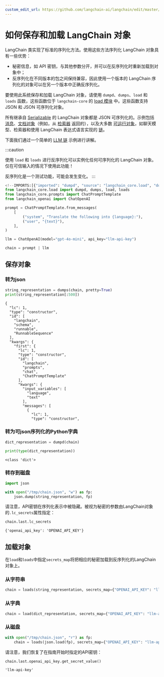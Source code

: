 ```yaml
---
custom_edit_url: https://github.com/langchain-ai/langchain/edit/master/docs/docs/how_to/serialization.ipynb
---
```

# 如何保存和加载 LangChain 对象

LangChain 类实现了标准的序列化方法。使用这些方法序列化 LangChain 对象具有一些优势：

- 秘密信息，如 API 密钥，与其他参数分开，并可以在反序列化时重新加载到对象中；
- 反序列化在不同版本的包之间保持兼容，因此使用一个版本的 LangChain 序列化的对象可以在另一个版本中正确反序列化。

要使用此系统保存和加载 LangChain 对象，请使用 `dumpd`、`dumps`、`load` 和 `loads` 函数，这些函数位于 `langchain-core` 的 [load 模块](https://python.langchain.com/api_reference/core/load.html) 中。这些函数支持 JSON 和 JSON 可序列化对象。

所有继承自 [Serializable](https://python.langchain.com/api_reference/core/load/langchain_core.load.serializable.Serializable.html) 的 LangChain 对象都是 JSON 可序列化的。示例包括 [消息](https://python.langchain.com/api_reference//python/core_api_reference.html#module-langchain_core.messages)、[文档对象](https://python.langchain.com/api_reference/core/documents/langchain_core.documents.base.Document.html)（例如，从 [检索器](/docs/concepts/#retrievers) 返回的），以及大多数 [可运行对象](/docs/concepts/#langchain-expression-language-lcel)，如聊天模型、检索器和使用 LangChain 表达式语言实现的 [链](/docs/how_to/sequence)。

下面我们通过一个简单的 [LLM 链](/docs/tutorials/llm_chain) 示例进行讲解。

:::caution

使用 `load` 和 `loads` 进行反序列化可以实例化任何可序列化的 LangChain 对象。仅在可信输入的情况下使用此功能！

反序列化是一个测试功能，可能会发生变化。
:::


```python
<!--IMPORTS:[{"imported": "dumpd", "source": "langchain_core.load", "docs": "https://python.langchain.com/api_reference/core/load/langchain_core.load.dump.dumpd.html", "title": "How to save and load LangChain objects"}, {"imported": "dumps", "source": "langchain_core.load", "docs": "https://python.langchain.com/api_reference/core/load/langchain_core.load.dump.dumps.html", "title": "How to save and load LangChain objects"}, {"imported": "load", "source": "langchain_core.load", "docs": "https://python.langchain.com/api_reference/core/load/langchain_core.load.load.load.html", "title": "How to save and load LangChain objects"}, {"imported": "loads", "source": "langchain_core.load", "docs": "https://python.langchain.com/api_reference/core/load/langchain_core.load.load.loads.html", "title": "How to save and load LangChain objects"}, {"imported": "ChatPromptTemplate", "source": "langchain_core.prompts", "docs": "https://python.langchain.com/api_reference/core/prompts/langchain_core.prompts.chat.ChatPromptTemplate.html", "title": "How to save and load LangChain objects"}, {"imported": "ChatOpenAI", "source": "langchain_openai", "docs": "https://python.langchain.com/api_reference/openai/chat_models/langchain_openai.chat_models.base.ChatOpenAI.html", "title": "How to save and load LangChain objects"}]-->
from langchain_core.load import dumpd, dumps, load, loads
from langchain_core.prompts import ChatPromptTemplate
from langchain_openai import ChatOpenAI

prompt = ChatPromptTemplate.from_messages(
    [
        ("system", "Translate the following into {language}:"),
        ("user", "{text}"),
    ],
)

llm = ChatOpenAI(model="gpt-4o-mini", api_key="llm-api-key")

chain = prompt | llm
```

## 保存对象

### 转为json


```python
string_representation = dumps(chain, pretty=True)
print(string_representation[:500])
```
```output
{
  "lc": 1,
  "type": "constructor",
  "id": [
    "langchain",
    "schema",
    "runnable",
    "RunnableSequence"
  ],
  "kwargs": {
    "first": {
      "lc": 1,
      "type": "constructor",
      "id": [
        "langchain",
        "prompts",
        "chat",
        "ChatPromptTemplate"
      ],
      "kwargs": {
        "input_variables": [
          "language",
          "text"
        ],
        "messages": [
          {
            "lc": 1,
            "type": "constructor",
```
### 转为可json序列化的Python字典


```python
dict_representation = dumpd(chain)

print(type(dict_representation))
```
```output
<class 'dict'>
```
### 转存到磁盘


```python
import json

with open("/tmp/chain.json", "w") as fp:
    json.dump(string_representation, fp)
```

请注意，API密钥在序列化表示中被隐藏。被视为秘密的参数由LangChain对象的`.lc_secrets`属性指定：


```python
chain.last.lc_secrets
```



```output
{'openai_api_key': 'OPENAI_API_KEY'}
```


## 加载对象

在`load`和`loads`中指定`secrets_map`将把相应的秘密加载到反序列化的LangChain对象上。

### 从字符串


```python
chain = loads(string_representation, secrets_map={"OPENAI_API_KEY": "llm-api-key"})
```

### 从字典


```python
chain = load(dict_representation, secrets_map={"OPENAI_API_KEY": "llm-api-key"})
```

### 从磁盘


```python
with open("/tmp/chain.json", "r") as fp:
    chain = loads(json.load(fp), secrets_map={"OPENAI_API_KEY": "llm-api-key"})
```

请注意，我们恢复了在指南开始时指定的API密钥：


```python
chain.last.openai_api_key.get_secret_value()
```



```output
'llm-api-key'
```

